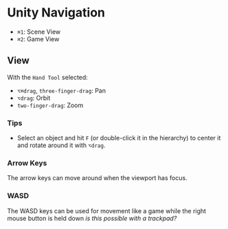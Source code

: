 # Unity Navigation

- `⌘1`: Scene View
- `⌘2`: Game View

## View

With the `Hand Tool` selected:

- `⌥⌘drag`, `three-finger-drag`: Pan
- `⌥drag`: Orbit
- `two-finger-drag`: Zoom

### Tips

- Select an object and hit `F` (or double-click it in the hierarchy) to center it and rotate around it with `⌥drag`.

### Arrow Keys

The arrow keys can move around when the viewport has focus.

### WASD

The WASD keys can be used for movement like a game while the right mouse button is held down *is this possible with a trackpad?*

